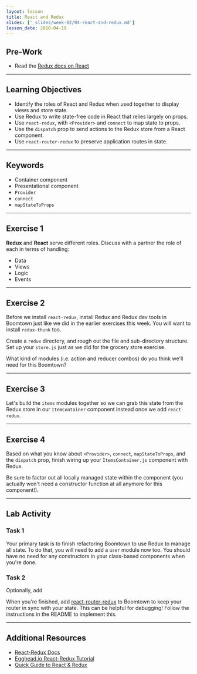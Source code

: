 ```yaml
---
layout: lesson
title: React and Redux
slides: ['_slides/week-02/04-react-and-redux.md']
lesson_date: 2018-04-19
---
```


## Pre-Work

* Read the [Redux docs on React](http://redux.js.org/docs/basics/UsageWithReact.html)

---

## Learning Objectives

* Identify the roles of React and Redux when used together to display views and store state.
* Use Redux to write state-free code in React that relies largely on props.
* Use `react-redux`, with `<Provider>` and `connect` to map state to props.
* Use the `dispatch` prop to send actions to the Redux store from a React component.
* Use `react-router-redux` to preserve application routes in state.

---

## Keywords

* Container component
* Presentational component
* `Provider`
* `connect`
* `mapStateToProps`

---

## Exercise 1

**Redux** and **React** serve different roles. Discuss with a partner the role of each in terms of handling:

* Data
* Views
* Logic
* Events

---

## Exercise 2

Before we install `react-redux`, install Redux and Redux dev tools in Boomtown just like we did in the earlier exercises this week. You will want to install `redux-thunk` too.

Create a `redux` directory, and rough out the file and sub-directory structure. Set up your `store.js` just as we did for the grocery store exercise.

What kind of modules (i.e. action and reducer combos) do you think we'll need for this Boomtown?

---

## Exercise 3

Let's build the `items` modules together so we can grab this state from the Redux store in our `ItemContainer` component instead once we add `react-redux`.

---

## Exercise 4

Based on what you know about `<Provider>`, `connect`, `mapStateToProps`, and the `dispatch` prop, finish wiring up your `ItemsContainer.js` component with Redux.

Be sure to factor out all locally managed state within the component (you actually won't need a constructor function at all anymore for this component!).

---

## Lab Activity

### Task 1

Your primary task is to finish refactoring Boomtown to use Redux to manage all state. To do that, you will need to add a `user` module now too. You should have no need for any constructors in your class-based components when you're done.

### Task 2

Optionally, add

When you're finished, add [react-router-redux](https://github.com/ReactTraining/react-router/tree/master/packages/react-router-redux) to Boomtown to keep your router in sync with your state. This can be helpful for debugging! Follow the instructions in the README to implement this.

---

## Additional Resources

* [React-Redux Docs](https://github.com/reactjs/react-redux)
* [Egghead.io React-Redux Tutorial](https://egghead.io/courses/building-react-applications-with-idiomatic-redux)
* [Quick Guide to React & Redux](https://www.reax.io/blog/2016/07/07/quick-guide-to-react-and-redux/)
